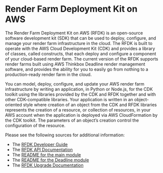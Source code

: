 # Render Farm Deployment Kit on AWS

The Render Farm Deployment Kit on AWS (RFDK) is an open-source software development kit (SDK) that can be used to deploy, configure, and manage your render farm
infrastructure in the cloud. The RFDK is built to operate with the AWS Cloud Development Kit (CDK) and provides a library of classes, called constructs, that each
deploy and configure a component of your cloud-based render farm. The current version of the RFDK supports render farms built using AWS Thinkbox Deadline
render management software, and provides the ability for you to easily go from nothing to a production-ready render farm in the cloud.

You can model, deploy, configure, and update your AWS render farm infrastructure by writing an application, in Python or Node.js, for the CDK toolkit using the
libraries provided by the CDK and RFDK together and with other CDK-compatible libraries. Your application is written in an object-oriented style where creation of
an object from the CDK and RFDK libraries represents the creation of a resource, or collection of resources, in your AWS account when the application is deployed
via AWS CloudFormation by the CDK toolkit. The parameters of an object’s creation control the configuration of the resource.

Please see the following sources for additional information:

* The [RFDK Developer Guide](https://docs.aws.amazon.com/rfdk/latest/guide/what-is-rfdk.html)
* The [RFDK API Documentation](https://docs.aws.amazon.com/rfdk/api/latest/docs/aws-rfdk-construct-library.html)
* The [README for the main module](https://github.com/aws/aws-rfdk/blob/mainline/packages/aws-rfdk/lib/core/README.md)
* The [README for the Deadline module](https://github.com/aws/aws-rfdk/blob/mainline/packages/aws-rfdk/lib/deadline/README.md)
* The [RFDK Upgrade Documentation](./docs/upgrade/index.md)
